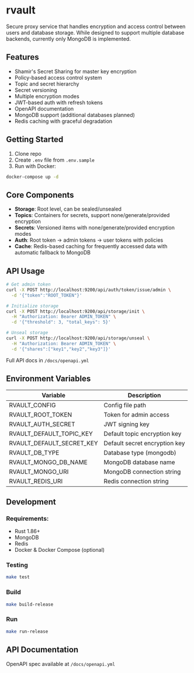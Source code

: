 # rvault

Secure proxy service that handles encryption and access control between users and database storage. While designed to support multiple database backends, currently only MongoDB is implemented.

## Features

- Shamir's Secret Sharing for master key encryption
- Policy-based access control system
- Topic and secret hierarchy
- Secret versioning
- Multiple encryption modes
- JWT-based auth with refresh tokens
- OpenAPI documentation
- MongoDB support (additional databases planned)
- Redis caching with graceful degradation

## Getting Started

1. Clone repo
2. Create `.env` file from `.env.sample`
3. Run with Docker:
```bash
docker-compose up -d
```

## Core Components

- **Storage**: Root level, can be sealed/unsealed
- **Topics**: Containers for secrets, support none/generate/provided encryption
- **Secrets**: Versioned items with none/generate/provided encryption modes
- **Auth**: Root token -> admin tokens -> user tokens with policies
- **Cache**: Redis-based caching for frequently accessed data with automatic fallback to MongoDB

## API Usage

```bash
# Get admin token
curl -X POST http://localhost:9200/api/auth/token/issue/admin \
  -d '{"token":"ROOT_TOKEN"}'

# Initialize storage
curl -X POST http://localhost:9200/api/storage/init \
  -H "Authorization: Bearer ADMIN_TOKEN" \
  -d '{"threshold": 3, "total_keys": 5}'

# Unseal storage
curl -X POST http://localhost:9200/api/storage/unseal \
  -H "Authorization: Bearer ADMIN_TOKEN" \
  -d '{"shares":["key1","key2","key3"]}'
```

Full API docs in `/docs/openapi.yml`

## Environment Variables

| Variable | Description |
|----------|-------------|
| RVAULT_CONFIG | Config file path |
| RVAULT_ROOT_TOKEN | Token for admin access |
| RVAULT_AUTH_SECRET | JWT signing key |
| RVAULT_DEFAULT_TOPIC_KEY | Default topic encryption key |
| RVAULT_DEFAULT_SECRET_KEY | Default secret encryption key |
| RVAULT_DB_TYPE | Database type (mongodb) |
| RVAULT_MONGO_DB_NAME | MongoDB database name |
| RVAULT_MONGO_URI | MongoDB connection string |
| RVAULT_REDIS_URI | Redis connection string |

## Development

### Requirements:
- Rust 1.86+
- MongoDB
- Redis
- Docker & Docker Compose (optional)

### Testing
```bash
make test
```

### Build
```bash
make build-release
```

### Run
```bash
make run-release
```

## API Documentation

OpenAPI spec available at `/docs/openapi.yml`
